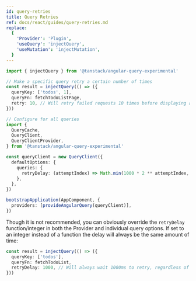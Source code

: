 ```yaml
---
id: query-retries
title: Query Retries
ref: docs/react/guides/query-retries.md
replace:
  {
    'Provider': 'Plugin',
    'useQuery': 'injectQuery',
    'useMutation': 'injectMutation',
  }
---
```


[//]: # 'Info'
[//]: # 'Info'
[//]: # 'Example'

```ts
import { injectQuery } from '@tanstack/angular-query-experimental'

// Make a specific query retry a certain number of times
const result = injectQuery(() => ({
  queryKey: ['todos', 1],
  queryFn: fetchTodoListPage,
  retry: 10, // Will retry failed requests 10 times before displaying an error
}))
```

[//]: # 'Example'
[//]: # 'Example2'

```ts
// Configure for all queries
import {
  QueryCache,
  QueryClient,
  QueryClientProvider,
} from '@tanstack/angular-query-experimental'

const queryClient = new QueryClient({
  defaultOptions: {
    queries: {
      retryDelay: (attemptIndex) => Math.min(1000 * 2 ** attemptIndex, 30000),
    },
  },
})

bootstrapApplication(AppComponent, {
  providers: [provideAngularQuery(queryClient)],
})
```

[//]: # 'Example2'

Though it is not recommended, you can obviously override the `retryDelay` function/integer in both the Provider and individual query options. If set to an integer instead of a function the delay will always be the same amount of time:

[//]: # 'Example3'

```ts
const result = injectQuery(() => ({
  queryKey: ['todos'],
  queryFn: fetchTodoList,
  retryDelay: 1000, // Will always wait 1000ms to retry, regardless of how many retries
}))
```

[//]: # 'Example3'
